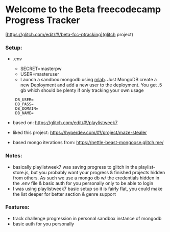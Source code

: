 Welcome to the Beta freecodecamp Progress Tracker
==============================

[https://glitch.com/edit/#!/beta-fcc-ptracking](glitch project)

### Setup:

 * .env 
   * SECRET=masterpw
   * USER=masteruser
   * Launch a sandbox mongodb using [mlab](https://mlab.com/home). Just MongoDB create a new Deployment and add a new user to the deployment. You get .5 gb which should be plenty if only tracking your own usage
   ```
    DB_USER=
    DB_PASS=
    DB_DOMAIN=
    DB_NAME=
   ```

* based on: https://glitch.com/edit/#!/playlistweek7
* liked this project: https://hyperdev.com/#!/project/maze-stealer
* based mongo iterations from: https://nettle-beast-mongoose.glitch.me/

### Notes:

* basically playlistweek7 was saving progress to glitch in the playlist-store.js, but you probably want your progress & finished projects hidden from others. As such we use a mongo db w/ the credentials hidden in the .env file & basic auth for you personally only to be able to login
* I was using playlistweek7 basic setup so it is fairly flat, you could make the list deeper for better section & genre support

### Features:

* track challenge progression in personal sandbox instance of mongodb
* basic auth for you personally